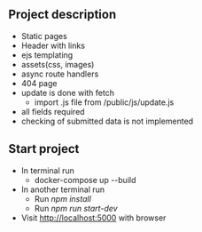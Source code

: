 
## Project description

- Static pages
- Header with links
- ejs templating
- assets(css, images)
- async route handlers
- 404 page
- update is done with fetch
    - import .js file from /public/js/update.js
- all fields required
- checking of submitted data is not implemented

## Start project

- In terminal run 
    - docker-compose up --build
- In another terminal run
    - Run *npm install*
    - Run *npm run start-dev*
- Visit [http://localhost:5000](http://localhost:5000) with browser